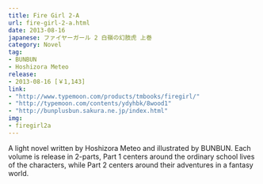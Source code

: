 ```yaml
---
title: Fire Girl 2-A
url: fire-girl-2-a.html
date: 2013-08-16
japanese: ファイヤーガール 2 白嶺の幻肢虎 上巻
category: Novel
tag:
- BUNBUN
- Hoshizora Meteo
release:
- 2013-08-16 [￥1,143]
link:
- "http://www.typemoon.com/products/tmbooks/firegirl/"
- "http://typemoon.com/contents/ydyhbk/8wood1"
- "http://bunplusbun.sakura.ne.jp/index.html"
img:
- firegirl2a
---
```


A light novel written by Hoshizora Meteo and illustrated by BUNBUN. Each volume is release in 2-parts, Part 1 centers around the ordinary school lives of the characters, while Part 2 centers around their adventures in a fantasy world.